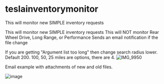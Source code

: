 # teslainventorymonitor
This will monitor new SIMPLE inventory requests


This will monitor new SIMPLE inventory requests
This will NOT monitor Rear Wheel Drive, Long Range, or Performance
Sends an email notification if the file change

If you are getting "Argument list too long" then change search radius lower. 
Default 200. 100, 50, 25 miles are options, there are 4. 
![IMG_9950](https://user-images.githubusercontent.com/67975247/228713113-bb18e094-1ea0-4a55-a4aa-d000dd9a74fb.png)

Email example with attachments of new and old files.

![image](https://user-images.githubusercontent.com/67975247/228713329-b9c435f5-464e-436a-866c-b1148d87db88.png)
